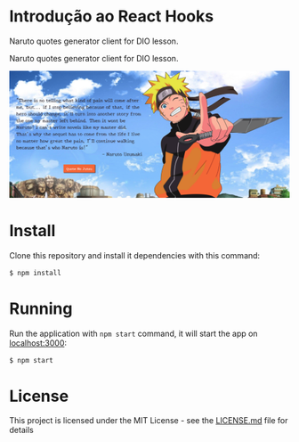 
# Introdução ao React Hooks
Naruto quotes generator client for DIO lesson.

Naruto quotes generator client for DIO lesson.

![screenshot](screenshot.png?raw=true "screenshot")

# Install
Clone this repository and install it dependencies with this command:
```sh
$ npm install
```

# Running
Run the application with `npm start` command, it will start the app on [localhost:3000](http://localhost:3000):
```sh
$ npm start
```

# License
This project is licensed under the MIT License - see the [LICENSE.md](LICENSE.md) file for details

